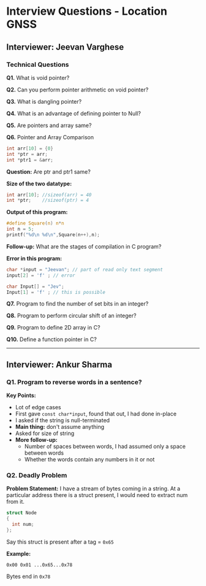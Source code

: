 # Interview Questions - Location GNSS

## Interviewer: Jeevan Varghese

### Technical Questions
**Q1.** What is void pointer?

**Q2.** Can you perform pointer arithmetic on void pointer?

**Q3.** What is dangling pointer?

**Q4.** What is an advantage of defining pointer to Null?

**Q5.** Are pointers and array same?

**Q6.** Pointer and Array Comparison

```c
int arr[10] = {0}
int *ptr = arr;
int *ptr1 = &arr;
```

**Question:** Are ptr and ptr1 same?

**Size of the two datatype:**
```c
int arr[10]; //sizeof(arr) = 40
int *ptr;    //sizeof(ptr) = 4 
```

**Output of this program:**
```c
#define Square(n) n*n
int n = 5;
printf("%d\n %d\n",Square(n++),n);
```

**Follow-up:** What are the stages of compilation in C program?

**Error in this program:**
```c
char *input = "Jeevan"; // part of read only text segment
input[2] = 'f' ; // error 

char Input[] = "Jev";
Input[1] = 'f' ; // this is possible
```

**Q7.** Program to find the number of set bits in an integer?

**Q8.** Program to perform circular shift of an integer?

**Q9.** Program to define 2D array in C?

**Q10.** Define a function pointer in C?

---

## Interviewer: Ankur Sharma

### Q1. Program to reverse words in a sentence?

**Key Points:**
- Lot of edge cases
- First gave `const char*input`, found that out, I had done in-place
- I asked if the string is null-terminated
- **Main thing:** don't assume anything
- Asked for size of string
- **More follow-up:**
  - Number of spaces between words, I had assumed only a space between words
  - Whether the words contain any numbers in it or not

### Q2. Deadly Problem

**Problem Statement:**
I have a stream of bytes coming in a string.
At a particular address there is a struct present, I would need to extract num from it.

```c
struct Node
{
  int num;
};
```

Say this struct is present after a tag = `0x65`

**Example:**
```
0x00 0x01 ...0x65...0x78
```
Bytes end in `0x78`
